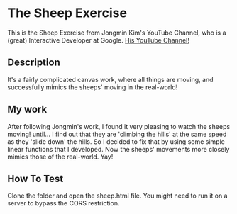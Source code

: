 # The Sheep Exercise
This is the Sheep Exercise from Jongmin Kim's YouTube Channel, who is a (great) Interactive Developer at Google. [His YouTube Channel!](https://www.youtube.com/channel/UCdeWxKJuvtUG2xyN6pOJEvA)

## Description
It's a fairly complicated canvas work, where all things are moving, and successfully mimics the sheeps' moving in the real-world!

## My work
After following Jongmin's work, I found it very pleasing to watch the sheeps moving! until... I find out that they are 'climbing the hills' at the same speed as they 'slide down' the hills. So I decided to fix that by using some simple linear functions that I developed. Now the sheeps' movements more closely mimics those of the real-world. Yay!

## How To Test
Clone the folder and open the sheep.html file. You might need to run it on a server to bypass the CORS restriction.
